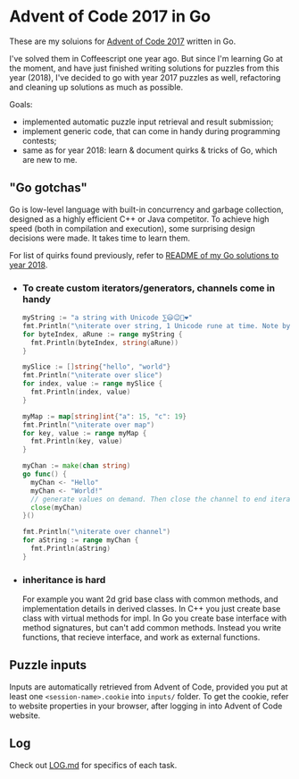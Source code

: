 # Advent of Code 2017 in Go

These are my soluions for [Advent of Code 2017](https://adventofcode.com/2017/) written in Go.

I've solved them in Coffeescript one year ago. But since I'm learning Go at the moment, and have just finished writing solutions for puzzles from this year (2018), I've decided to go with year 2017 puzzles as well, refactoring and cleaning up solutions as much as possible.

Goals:

* implemented automatic puzzle input retrieval and result submission;
* implement generic code, that can come in handy during programming contests;
* same as for year 2018: learn & document quirks & tricks of Go, which are new to me.

## "Go gotchas"

Go is low-level language with built-in concurrency and garbage collection, designed as a highly efficient C++ or Java competitor. To achieve high speed (both in compilation and execution), some surprising design decisions were made. It takes time to learn them.

For list of quirks found previously, refer to [README of my Go solutions to year 2018](https://github.com/metalim/metalim.adventofcode.2018.go/blob/master/README.md#go-gotchas).

* ### To create custom iterators/generators, channels come in handy

  ```go
  myString := "a string with Unicode ⅀😃😉🎄❤"
  fmt.Println("\niterate over string, 1 Unicode rune at time. Note byteIndex is not continuous.")
  for byteIndex, aRune := range myString {
    fmt.Println(byteIndex, string(aRune))
  }

  mySlice := []string{"hello", "world"}
  fmt.Println("\niterate over slice")
  for index, value := range mySlice {
    fmt.Println(index, value)
  }

  myMap := map[string]int{"a": 15, "c": 19}
  fmt.Println("\niterate over map")
  for key, value := range myMap {
    fmt.Println(key, value)
  }

  myChan := make(chan string)
  go func() {
    myChan <- "Hello"
    myChan <- "World!"
    // generate values on demand. Then close the channel to end iteration.
    close(myChan)
  }()

  fmt.Println("\niterate over channel")
  for aString := range myChan {
    fmt.Println(aString)
  }
  ```

* ### inheritance is hard

  For example you want 2d grid base class with common methods, and implementation details in derived classes. In C++ you just create base class with virtual methods for impl.
  In Go you create base interface with method signatures, but can't add common methods. Instead you write functions, that recieve interface, and work as external functions.

## Puzzle inputs

Inputs are automatically retrieved from Advent of Code, provided you put at least one `<session-name>.cookie` into `inputs/` folder. To get the cookie, refer to website properties in your browser, after logging in into Advent of Code website.

## Log

Check out [LOG.md](LOG.md) for specifics of each task.
